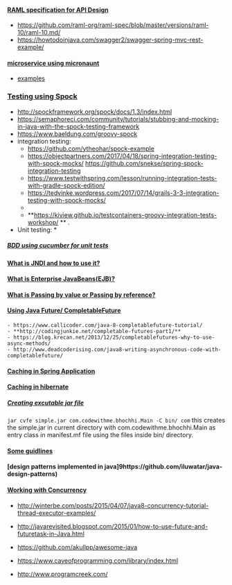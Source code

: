 #### [RAML specification for API Design]()
- https://github.com/raml-org/raml-spec/blob/master/versions/raml-10/raml-10.md/ 
- https://howtodoinjava.com/swagger2/swagger-spring-mvc-rest-example/ 




#### [microservice using micronaunt](https://docs.micronaut.io/latest/guide/index.html)  
- [examples](https://github.com/bhochhi/java-guide/tree/master/examples/hello-world-micronaunt)

### [Testing using Spock](http://spockframework.org/)
- http://spockframework.org/spock/docs/1.3/index.html
- https://semaphoreci.com/community/tutorials/stubbing-and-mocking-in-java-with-the-spock-testing-framework
- https://www.baeldung.com/groovy-spock 
- integration testing: 
    * https://github.com/ytheohar/spock-example
    * https://objectpartners.com/2017/04/18/spring-integration-testing-with-spock-mocks/  https://github.com/snekse/spring-spock-integration-testing  
    * https://www.testwithspring.com/lesson/running-integration-tests-with-gradle-spock-edition/
    * https://tedvinke.wordpress.com/2017/07/14/grails-3-3-integration-testing-with-spock-mocks/
    * 
    * **https://kiview.github.io/testcontainers-groovy-integration-tests-workshop/ ** . 
 - Unit testing: 
    * 
    


##### [BDD using cucumber for unit tests](http://www.hascode.com/2014/12/bdd-testing-with-cucumber-java-and-junit/#Dependencies)

#### [What is JNDI and how to use it?](https://github.com/bhochhi/java-guide/wiki/What-is-JNDI-and-why-we-needed-it%3F)

#### [What is Enterprise JavaBeans(EJB)?](https://github.com/bhochhi/java-guide/wiki/What-is-Enterprise-JavaBeans(EJB)%3F)

#### [What is Passing by value or Passing by reference?](https://github.com/bhochhi/java-guide/wiki/what-is-Passing-by-value-or-Passing-by-reference)

#### [Using Java Future/ CompletableFuture]()
    - https://www.callicoder.com/java-8-completablefuture-tutorial/
    - **http://codingjunkie.net/completable-futures-part1/**
    - https://blog.krecan.net/2013/12/25/completablefutures-why-to-use-async-methods/
    - http://www.deadcoderising.com/java8-writing-asynchronous-code-with-completablefuture/

#### [Caching in Spring Application](http://www.ehcache.org/documentation/2.8/integrations/spring.html)

#### [Caching in hibernate](http://www.ehcache.org/documentation/2.8/integrations/hibernate.html)

##### [Creating excutable jar file]()
```jar cvfe simple.jar com.codewithme.bhochhi.Main -C bin/ com```
this creates the simple.jar in current directory with com.codewithme.bhochhi.Main as entry class in manifest.mf file using the files inside bin/ directory.


#### [Some guidlines](https://dzone.com/articles/zlwell-written-java?utm_medium=feed&utm_source=feedpress.me&utm_campaign=Feed:%20dzone%2Fjava)

#### [design patterns implemented in java]9https://github.com/iluwatar/java-design-patterns)

#### [Working with Concurrency]()
-   http://winterbe.com/posts/2015/04/07/java8-concurrency-tutorial-thread-executor-examples/
-   http://javarevisited.blogspot.com/2015/01/how-to-use-future-and-futuretask-in-Java.html


-   https://github.com/akullpp/awesome-java 
-   https://www.caveofprogramming.com/library/index.html
-   http://www.programcreek.com/


